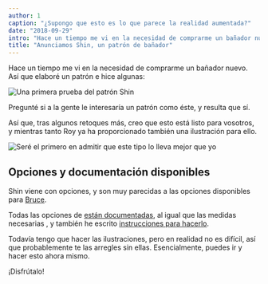 ```yaml
---
author: 1
caption: "¿Supongo que esto es lo que parece la realidad aumentada?"
date: "2018-09-29"
intro: "Hace un tiempo me vi en la necesidad de comprarme un bañador nuevo. Así que elaboré un patrón e hice algunas:"
title: "Anunciamos Shin, un patrón de bañador"
---
```


Hace un tiempo me vi en la necesidad de comprarme un bañador nuevo. Así que elaboré un patrón e hice algunas:

![Una primera prueba del patrón Shin](https://posts.freesewing.org/uploads/sample_0437fef846.jpg)

Pregunté si a la gente le interesaría un patrón como éste, y resulta que sí.

Así que, tras algunos retoques más, creo que esto está listo para vosotros, y mientras tanto Roy ya ha proporcionado también una ilustración para ello.

![Seré el primero en admitir que este tipo lo lleva mejor que yo](https://posts.freesewing.org/uploads/shin_0dc5fdd06d.jpg)

## Opciones y documentación disponibles

Shin viene con opciones, y son muy parecidas a las opciones disponibles para [Bruce](/designs/bruce).

Todas las opciones de [están documentadas](/docs/designs/shin/options), al igual que las medidas necesarias [](/docs/designs/shin/measurements), y también he escrito [instrucciones para hacerlo](/docs/designs/shin/instructions).

Todavía tengo que hacer las ilustraciones, pero en realidad no es difícil, así que probablemente te las arregles sin ellas. Esencialmente, puedes ir y hacer esto ahora mismo.

¡Disfrútalo!


